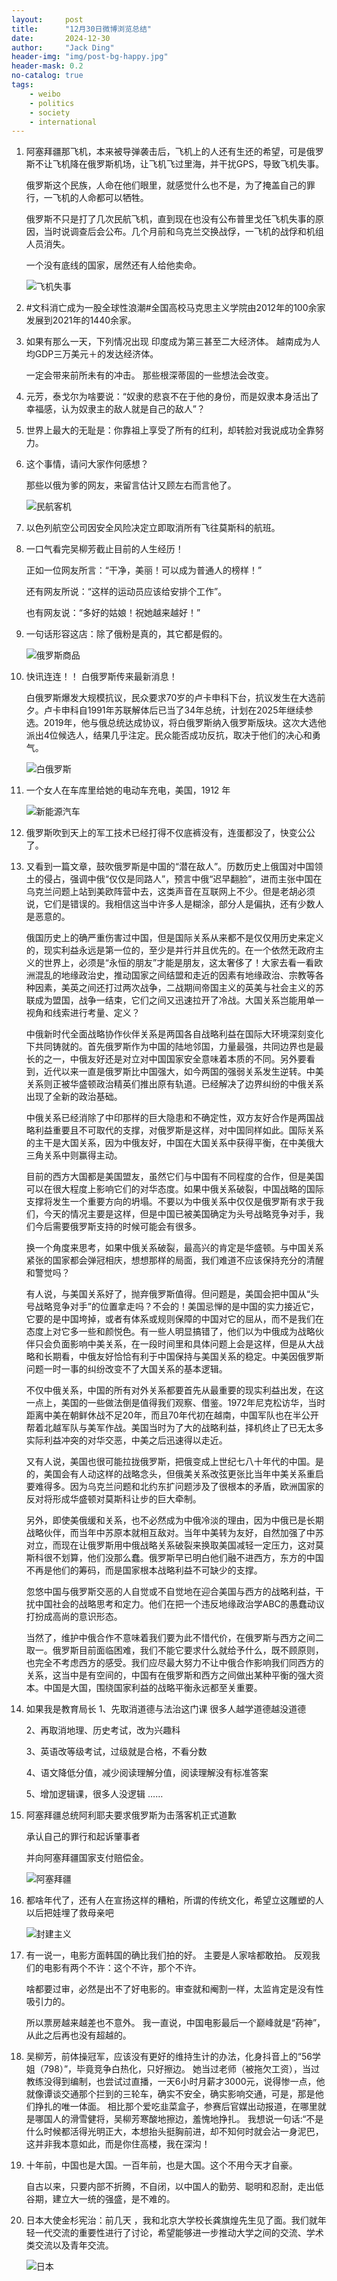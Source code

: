 ```yaml
---
layout:     post
title:      "12月30日微博浏览总结"
date:       2024-12-30
author:     "Jack Ding"
header-img: "img/post-bg-happy.jpg"
header-mask: 0.2
no-catalog: true
tags:
    - weibo
    - politics
    - society
    - international
---
```


1. 阿塞拜疆那飞机，本来被导弹袭击后，飞机上的人还有生还的希望，可是俄罗斯不让飞机降在俄罗斯机场，让飞机飞过里海，并干扰GPS，导致飞机失事。

   俄罗斯这个民族，人命在他们眼里，就感觉什么也不是，为了掩盖自己的罪行，一飞机的人命都可以牺牲。

   俄罗斯不只是打了几次民航飞机，直到现在也没有公布普里戈任飞机失事的原因，当时说调查后会公布。几个月前和乌克兰交换战俘，一飞机的战俘和机组人员消失。

   一个没有底线的国家，居然还有人给他卖命。

   ![飞机失事](/img/in-post/post-weibo-air-crash.jpg)

2. #文科消亡成为一股全球性浪潮#全国高校马克思主义学院由2012年的100余家发展到2021年的1440余家。

3. 如果有那么一天，下列情况出现
   印度成为第三甚至二大经济体。
   越南成为人均GDP三万美元＋的发达经济体。

   一定会带来前所未有的冲击。 那些根深蒂固的一些想法会改变。 

4. 元芳，泰戈尔为啥要说：“奴隶的悲哀不在于他的身份，而是奴隶本身活出了幸福感，认为奴隶主的敌人就是自己的敌人”？

5. 世界上最大的无耻是：你靠祖上享受了所有的红利，却转脸对我说成功全靠努力。

6. 这个事情，请问大家作何感想？

   那些以俄为爹的网友，来留言估计又顾左右而言他了。 

   ![民航客机](/img/in-post/post-weibo-flight.jpg)

7. 以色列航空公司因安全风险决定立即取消所有飞往莫斯科的航班。

8. 一口气看完吴柳芳截止目前的人生经历！

   正如一位网友所言：“干净，美丽！可以成为普通人的榜样！”

   还有网友所说：“这样的运动员应该给安排个工作”。

   也有网友说：“多好的姑娘！祝她越来越好！”

9. 一句话形容这店：除了俄粉是真的，其它都是假的。 

   ![俄罗斯商品](/img/in-post/post-weibo-Russia-product.jpg)

10. 快讯连连！！
    白俄罗斯传来最新消息！

    白俄罗斯爆发大规模抗议，民众要求70岁的卢卡申科下台，抗议发生在大选前夕。卢卡申科自1991年苏联解体后已当了34年总统，计划在2025年继续参选。2019年，他与俄总统达成协议，将白俄罗斯纳入俄罗斯版块。这次大选他派出4位候选人，结果几乎注定。民众能否成功反抗，取决于他们的决心和勇气。

    ![白俄罗斯](/img/in-post/post-weibo-Belarus.jpg)

11. 一个女人在车库里给她的电动车充电，美国，1912 年

    ![新能源汽车](/img/in-post/post-weibo-new-energy-car.jpg)

12. 俄罗斯吹到天上的军工技术已经打得不仅底裤没有，连蛋都没了，快变公公了。 

13. 又看到一篇文章，鼓吹俄罗斯是中国的“潜在敌人”。历数历史上俄国对中国领土的侵占，强调中俄“仅仅是同路人”，预言中俄“迟早翻脸”，进而主张中国在乌克兰问题上站到美欧阵营中去，这类声音在互联网上不少。但是老胡必须说，它们是错误的。我相信这当中许多人是糊涂，部分人是偏执，还有少数人是恶意的。

    俄国历史上的确严重伤害过中国，但是国际关系从来都不是仅仅用历史来定义的，现实利益永远是第一位的，至少是并行并且优先的。在一个依然无政府主义的世界上，必须是“永恒的朋友”才能是朋友，这太奢侈了！大家去看一看欧洲混乱的地缘政治史，推动国家之间结盟和走近的因素有地缘政治、宗教等各种因素，美英之间还打过两次战争，二战期间帝国主义的英美与社会主义的苏联成为盟国，战争一结束，它们之间又迅速拉开了冷战。大国关系岂能用单一视角和线索进行考量、定义？

    中俄新时代全面战略协作伙伴关系是两国各自战略利益在国际大环境深刻变化下共同铸就的。首先俄罗斯作为中国的陆地邻国，力量最强，共同边界也是最长的之一，中俄友好还是对立对中国国家安全意味着本质的不同。另外要看到，近代以来一直是俄罗斯比中国强大，如今两国的强弱关系发生逆转。中美关系则正被华盛顿政治精英们推出原有轨道。已经解决了边界纠纷的中俄关系出现了全新的政治基础。

    中俄关系已经消除了中印那样的巨大隐患和不确定性，双方友好合作是两国战略利益重要且不可取代的支撑，对俄罗斯是这样，对中国同样如此。国际关系的主干是大国关系，因为中俄友好，中国在大国关系中获得平衡，在中美俄大三角关系中则赢得主动。

    目前的西方大国都是美国盟友，虽然它们与中国有不同程度的合作，但是美国可以在很大程度上影响它们的对华态度。如果中俄关系破裂，中国战略的国际支撑将发生一个重要方向的坍塌。不要以为中俄关系中仅仅是俄罗斯有求于我们，今天的情况主要是这样，但是中国已被美国确定为头号战略竞争对手，我们今后需要俄罗斯支持的时候可能会有很多。

    换一个角度来思考，如果中俄关系破裂，最高兴的肯定是华盛顿。与中国关系紧张的国家都会弹冠相庆，想想那样的局面，我们难道不应该保持充分的清醒和警觉吗？

    有人说，与美国关系好了，抛弃俄罗斯值得。但问题是，美国会把中国从“头号战略竞争对手”的位置拿走吗？不会的！美国忌惮的是中国的实力接近它，它要的是中国垮掉，或者有体系或规则保障的中国对它的屈从，而不是我们在态度上对它多一些和颜悦色。有一些人明显搞错了，他们以为中俄成为战略伙伴只会负面影响中美关系，在一段时间里和具体问题上会是这样，但是从大战略和长期看，中俄友好恰恰有利于中国保持与美国关系的稳定。中美因俄罗斯问题一时一事的纠纷改变不了大国关系的基本逻辑。

    不仅中俄关系，中国的所有对外关系都要首先从最重要的现实利益出发，在这一点上，美国的一些做法倒是值得我们观察、借鉴。1972年尼克松访华，当时距离中美在朝鲜休战不足20年，而且70年代初在越南，中国军队也在半公开帮着北越军队与美军作战。美国当时为了大的战略利益，择机终止了已无太多实际利益冲突的对华交恶，中美之后迅速得以走近。

    又有人说，美国也很可能拉拢俄罗斯，把俄变成上世纪七八十年代的中国。是的，美国会有人动这样的战略念头，但俄美关系改弦更张比当年中美关系重启要难得多。因为乌克兰问题和北约东扩问题涉及了很根本的矛盾，欧洲国家的反对将形成华盛顿对莫斯科让步的巨大牵制。

    另外，即使美俄缓和关系，也不必然成为中俄冷淡的理由，因为中俄已是长期战略伙伴，而当年中苏原本就相互敌对。当年中美转为友好，自然加强了中苏对立，而现在让俄罗斯用中俄战略关系破裂来换取美国减轻一定压力，这对莫斯科很不划算，他们没那么蠢。俄罗斯早已明白他们融不进西方，东方的中国不再是他们的筹码，而是国家根本战略利益不可缺少的支撑。

    忽悠中国与俄罗斯交恶的人自觉或不自觉地在迎合美国与西方的战略利益，干扰中国社会的战略思考和定力。他们在把一个违反地缘政治学ABC的愚蠢动议打扮成高尚的意识形态。

    当然了，维护中俄合作不意味着我们要为此不惜代价，在俄罗斯与西方之间二取一。俄罗斯目前面临困难，我们不能它要求什么就给予什么，既不顾原则，也完全不考虑西方的感受。我们应尽最大努力不让中俄合作影响我们同西方的关系，这当中是有空间的，中国有在俄罗斯和西方之间做出某种平衡的强大资本。中国是大国，围绕国家利益的战略平衡永远都至关重要。

14. 如果我是教育局长
    1、先取消道德与法治这门课
    很多人越学道德越没道德

    2、再取消地理、历史考试，改为兴趣科

    3、英语改等级考试，过级就是合格，不看分数

    4、语文降低分值，减少阅读理解分值，阅读理解没有标准答案

    5、增加逻辑课，很多人没逻辑
    …… 

15. 阿塞拜疆总统阿利耶夫要求俄罗斯为击落客机正式道歉

    承认自己的罪行和起诉肇事者

    并向阿塞拜疆国家支付赔偿金。 

    ![阿塞拜疆](/img/in-post/post-weibo-Azerbaijan.jpg)

16. 都啥年代了，还有人在宣扬这样的糟粕，所谓的传统文化，希望立这雕塑的人以后把娃埋了救母亲吧 

    ![封建主义](/img/in-post/post-weibo-feudalism.jpg)

17. 有一说一，电影方面韩国的确比我们拍的好。
    主要是人家啥都敢拍。
    反观我们的电影有两个不许：这个不许，那个不许。

    啥都要过审，必然是出不了好电影的。审查就和阉割一样，太监肯定是没有性吸引力的。

    所以票房越来越差也不意外。
    我一直说，中国电影最后一个巅峰就是“药神”，从此之后再也没有超越的。

18. 吴柳芳，前体操冠军，应该没有更好的维持生计的办法，化身抖音上的“56学姐（798）”，毕竟竞争白热化，只好擦边。
    她当过老师（被拖欠工资），当过教练没得到编制，也尝试过直播，一天6小时月薪才3000元，说得惨一点，他就像谭谈交通那个拦到的三轮车，确实不安全，确实影响交通，可是，那是他们挣扎的唯一体面。
    相比那个爱吃韭菜盒子，参赛后官媒出动报道，在哪里就是哪国人的滑雪健将，吴柳芳寒酸地擦边，羞愧地挣扎。
    我想说一句话:“不是什么时候都活得光明正大，本想抬头挺胸前进，却不知何时就会沾一身泥巴，这并非我本意如此，而是你住高楼，我在深沟！

19. 十年前，中国也是大国。一百年前，也是大国。这个不用今天才自豪。

    自古以来，只要内部不折腾，不自闭，以中国人的勤劳、聪明和忍耐，走出低谷期，建立大一统的强盛，是不难的。 

20. 日本大使金杉宪治：前几天 ，我和北京大学校长龚旗煌先生见了面。我们就年轻一代交流的重要性进行了讨论，希望能够进一步推动大学之间的交流、学术类交流以及青年交流。

    ![日本](/img/in-post/post-weibo-Japan.jpg)

